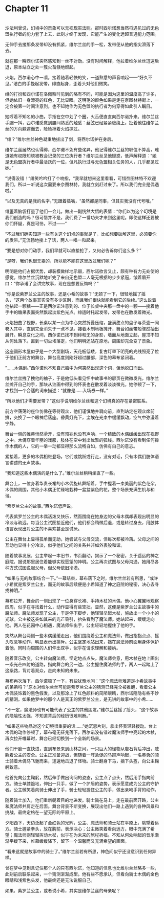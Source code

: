 # Chapter 11

<br>
沙法利曾说，幻境中的景象可以无视现实法则。那时西尔诺想当然将遇见过的无色盟执行者的能力套了上去，此刻才终于发现，它能产生的变化远超普通能力范围。

无伸手去接那条发带却没有抓紧，维尔兰丝的手一松，发带便从他的指尖滑落下去。

就在那一瞬西尔诺突然感知到一丝不对劲。没有时间解释，他拉着维尔兰丝迅速后退，原本站立之处一簇火苗倏地燃起。

火焰。西尔诺心中一凛，接着随着轻快的笑，一道熟悉的声音响起——“好久不见。”洁白的手挽起发带，绯直起身，歪着头对他们微笑。

绯的打扮和西尔诺在洛佩察时见到的略有不同，可能是因为这里的温度高了许多，但她依旧一身漂亮的红色，无比显眼。这明艳的颜色如果是走在奈图林特街上，一定会被第一时间注意到，也不知她作为无色盟的执行者为何穿得如此引人瞩目。

她哼着不知名的小曲，手指在空中划了个圈，火舌便直直向西尔诺扑来。维尔兰丝手腕一抖，西尔诺感觉到腰间熟悉的触感：丝弦已经紧紧缠绕上，扯着他往维尔兰丝的方向躲避而去，险险擦着火焰掠过。

“绯？”维尔兰丝神色凝重地拔出了剑，将西尔诺护在身后。

维尔兰丝居然也认得绯，西尔诺不免有些诧异，他记得维尔兰丝的职位不算高，难道她有权限知晓被教会记录的三位执行者？维尔兰丝见他疑惑，低声解释道：“她是无色盟执行者中最活跃的一位，但凡执行过与无色盟相关任务的人，几乎都见过她。”

“说得没错！”绯笑吟吟打了个响指，“我早就想来这里看看，可惜奈图林特不欢迎我们。所以一听说这次需要来奈图林特，我就立刻赶过来了。所以我们完全是偶遇啦。”

“以及无真的是我的名字。”无跟着插嘴，“虽然都是同事，但其实我没有代号哦。”

绯歪着脑袋打量了他们一会儿，做出一副恍然大悟的表情：“你们以为这个幻境是我们创造的吗？很可惜并不是，我们费了一番功夫才来到这里呢。即使这样还要被你们怀疑，真是可怜，不过——”

“不过我们确实知道一些有关这个幻境的事就是了，比如想要破解这里，必须要你的发带。”无流畅地接上了话，两人一唱一和起来。

“要是想对你们动手，我们早就可以直接抢了，又何必告诉你们这么多？”

“是呀，我们也很无辜的，所以能不能在这里放过我们呢？”

明明是他们占据优势，却装模做样地示弱，西尔诺欲言又止，颇有种有力无处使的感觉。维尔兰丝沉默地听完了来自无色盟二人毫无根据的步步紧逼，皱着眉开口：“你承诺了会讲完故事，现在是想要反悔吗？”

“你是说紫罗兰公主的故事，还是小希的故事？”无顿了一下，很轻地摇了摇头，“这两个故事其实没有多少区别，而且我们很快就能看到它的后续。”这么说着他拈起一颗糖——正是西尔诺注意到的、位于长桌中央那一盘中的一颗——接着他手中的糖果表面突然飘起淡紫色光点。绯适时托起发带，发带也在散发着微光。

火焰扭曲了视野，长桌以某一点为中心突然折叠压缩，盛满甜点的盘子与茶壶一同卷入其中，直到完全消失于一点不见。接着木制地板摊开，舞台如丝带般骤然抽出展开。瞬息变化之间，西尔诺已找不到绯和无的身影，墙面从地面立起，屋顶不知从何处落下。直到一切尘埃落定，他们明明还站在原地，周围却完全变了景象。

这座圆形木屋似乎是一个大型剧场，天花板低矮，复古灯罩下明亮的光线照亮了位于他们正前方的舞台，舞台高度则刚好超过腰部，深色的幕布紧闭着。

“……木偶剧。”西尔诺也不知自己脑中为何突然出现这个词，但他脱口而出。

维尔兰丝拽了拽他的袖子，于是他低头看见怀中故事书的扉页在微微发光，维尔兰丝摊开自己的手，那块从油画中得到的怀表也在散发着淡淡微光。她停顿了一下，才找到一个合适的词来描述：“就像是……入场券一样。”

“所以他们才需要发带？”这似乎说明维尔兰丝和这个幻境真的存在紧密联系。

前方空荡荡的座位仿佛在等待观众，他们谨慎地并肩向前，直到站定在观众席前排，交换了一个眼神后落座。昏黄灯光下，尘埃在光束中缓缓飘动，空气中弥漫着宁静。

舞台一侧的帷幕悄然滑开，没有预兆也没有声响，一个精致的木偶缓缓出现在视野之中。木偶穿着华丽的戏服，肢体在空中划出优雅的弧线。西尔诺没有看到任何操作木偶的人，它的一举一动都显得那么流畅自如，仿佛有自己的意志。

紧接着，更多的木偶相继登场，它们或跳跃或行走，没有对话，只有木偶们肢体语言讲述的无声故事。

“我知道这些木偶演的是什么了。”维尔兰丝稍稍坐直了一些。

舞台上，一位身着华贵长裙的小木偶旋转舞蹈着，手中握着一束美丽的紫色花朵。木偶的周围，其他小木偶正忙碌地栽种一盆盆紫色的花，整个场景充满生机与和谐。

“紫罗兰公主的故事。”西尔诺低声说。

代表紫罗兰公主的木偶活泼又快乐，然而围绕在她身边的父母木偶却表现出明显的冷淡与疏远。每当公主试图接近他们，他们都会稍微后退，或是转过身去，用肢体语言表现出对公主的不喜欢甚至是讨厌。

公主在舞台上显得孤单而无助，她尝试与父母交流，但每次都被冷落。父母之间的互动也显得十分冷淡，似乎他们之间的关系并非如外表般和谐。

随着故事发展，公主举起一本旧书，书页翻动，揭示了一个秘密，关于遥远的神之庭院，据说那里居住着能够实现愿望的神明。公主再次试图与父母沟通，她用尽各种方式试图说服父母，但父母依旧冷漠。

“如果与无的故事结合一下。”一幕结束，幕布落下之时，维尔兰丝若有所思，“或许小希就是紫罗兰公主，而无的故事后续便是小希知道了神之庭院的秘密，决心去寻找神明。”

幕布拉开，舞台的一侧出现了一位身穿长袍、手持木杖的木偶。他小心翼翼地观察四周，似乎在寻找着什么，动作显得有些笨拙。显然，这便是紫罗兰公主故事中的魔法师。魔法师发现了公主，于是停下脚步，他轻轻举起木杖，施放出一个小小的光球。公主被这突如其来的光芒吸引，抬头看到了魔法师。她站起来，缓缓走向他。两人在花园中心相遇，魔法师伸出手，公主轻轻地握住了他的手。

突然从舞台两侧一些木偶缓缓走出，他们围绕着公主和魔法师，做出指指点点、摇头叹息等动作，明显表示出排斥。公主坚定地站出来，挡在魔法师前面用身体保护着他，同时向周围的人们伸出双手，似乎在请求理解和接纳。

随着音乐改变，公主转向魔法师，坚定地点点头。魔法师会意，用木杖在地上画出一条光芒四射的道路，指向舞台的另一边。公主握住魔法师的手，两人一起踏上了这条路，背对着观众，走向未知的未来。

幕布再次落下，西尔诺顿了一下，有些犹豫地问：“这个魔法师难道是小希故事中的弟弟吗？”原本对维尔兰丝可能是紫罗兰公主的猜测已经完全被推翻，看着公主木偶装饰着的黑色假发，以及那涂上了红色颜料的简陋眼睛，西尔诺隐隐有些不妙的猜测。如果他梦中的那个人是真正的紫罗兰公主，是无讲的故事中的小希……

“不一定，魔法师也有可能代表了公主的其他朋友。”维尔兰丝摇了摇头，“这个故事的隐喻性太强，不知道背后的经历很难判断。”

“如果这些物品对这个幻境很重要的话……”她沉思片刻，拿出怀表轻轻拨动。台上木偶的动作停顿了，幕布毫无征兆落下。西尔诺没有错过魔法师手中亮起的木杖，再次拉开帷幕时，舞台已经切换到一个全新的场景。

他们干脆一直快进，直到布景来到山林之间，一只巨大的怪物从岩石背后冲出，威胁着公主的安全。公主正准备迎战，但随着一阵急促的马蹄声响起，一名英勇的骑士骑着木偶马飞驰而来，迅速地击退了怪物。骑士翻身下马，摘下头盔，向公主鞠躬致意。

他首先向公主鞠躬，然后伸手做出询问的姿态，公主点了点头，然后用手指向前方。骑士单膝跪地，伸出一只手，做了一个护盾的姿势，表示愿意成为公主的守护者。公主微笑着向骑士伸出了手，骑士轻轻握住公主的手，做出亲吻手背的动作。

随着骑士加入，他们重新朝着目的地进发。骑士骑在马上，走在最前面开路，公主和魔法师并肩走在后面。舞台背景不断变换，展现出他们一路上遇到的各种风景和挑战，最终定格在一望无际的平原上。

夕阳西下，天边泛起了金红色的光辉，公主、魔法师和骑士站在平原上，眺望着远方。骑士握紧拳头，放在胸前，表示决心；公主微笑着看向远方，眼中充满了希望；魔法师则轻轻挥动木杖，似乎在为未来的旅程祈福。不知从何处响起的音乐渐渐平缓下来，帷幕缓缓降下，留下一个温馨而又充满希望的画面。

“看来这就是故事中的骑士了。”维尔兰丝若有所思，神色间似乎还没意识到任何异样。

曾在梦中见到且记住那个人的只有西尔诺，他知道的信息也比维尔兰丝略多一些，此刻前后联系起来，一个猜测渐渐成型。他有些不愿承认，但看向骑士木偶的金色眼睛和浅紫色头发，他最终还是无法说服自己。

如果，紫罗兰公主，或者说小希，其实是维尔兰丝的母亲呢？

